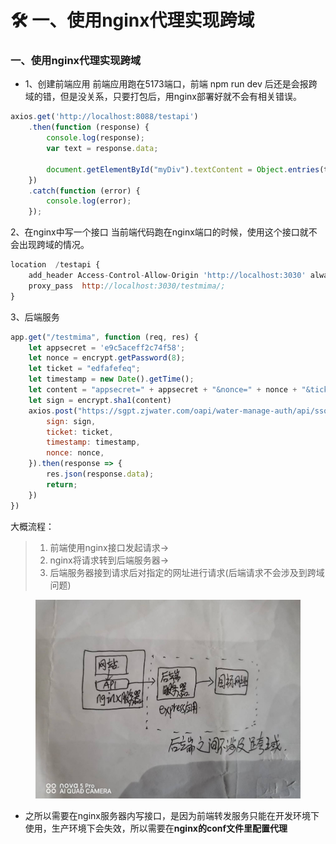 # 🛠 一、使用nginx代理实现跨域

### **一、使用nginx代理实现跨域**

* 1、创建前端应用 前端应用跑在5173端口，前端 npm run dev 后还是会报跨域的错，但是没关系，只要打包后，用nginx部署好就不会有相关错误。

```javascript
axios.get('http://localhost:8088/testapi')
    .then(function (response) {
        console.log(response);
        var text = response.data;
        
        document.getElementById("myDiv").textContent = Object.entries(text).map(x=>x.join(":")).join("\n");
    })
    .catch(function (error) {
        console.log(error);
    });
```

2、在nginx中写一个接口 当前端代码跑在nginx端口的时候，使用这个接口就不会出现跨域的情况。

```javascript
location  /testapi {
    add_header Access-Control-Allow-Origin 'http://localhost:3030' always;
    proxy_pass  http://localhost:3030/testmima/; 
}
```

3、后端服务

```javascript
app.get("/testmima", function (req, res) {
    let appsecret = 'e9c5aceff2c74f58';
    let nonce = encrypt.getPassword(8);
    let ticket = "edfafefeq";
    let timestamp = new Date().getTime();
    let content = "appsecret=" + appsecret + "&nonce=" + nonce + "&ticket=" + ticket + "&timestamp=" + timestamp;
    let sign = encrypt.sha1(content)
    axios.post("https://sgpt.zjwater.com/oapi/water-manage-auth/api/ssologin/validateTicket", {
        sign: sign,
        ticket: ticket,
        timestamp: timestamp,
        nonce: nonce,
    }).then(response => {
        res.json(response.data);
        return;
    })
})
```

大概流程：

> 1. 前端使用nginx接口发起请求->&#x20;
> 2. nginx将请求转到后端服务器->&#x20;
> 3. 后端服务器接到请求后对指定的网址进行请求(后端请求不会涉及到跨域问题)

<figure><img src=".gitbook/assets/后端服务转发避免跨域.jpg" alt=""><figcaption></figcaption></figure>

* 之所以需要在nginx服务器内写接口，是因为前端转发服务只能在开发环境下使用，生产环境下会失效，所以需要在**nginx的conf文件里配置代理**
